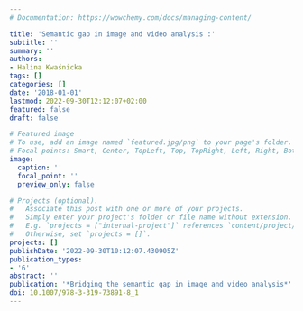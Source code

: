 ```yaml
---
# Documentation: https://wowchemy.com/docs/managing-content/

title: 'Semantic gap in image and video analysis :'
subtitle: ''
summary: ''
authors:
- Halina Kwaśnicka
tags: []
categories: []
date: '2018-01-01'
lastmod: 2022-09-30T12:12:07+02:00
featured: false
draft: false

# Featured image
# To use, add an image named `featured.jpg/png` to your page's folder.
# Focal points: Smart, Center, TopLeft, Top, TopRight, Left, Right, BottomLeft, Bottom, BottomRight.
image:
  caption: ''
  focal_point: ''
  preview_only: false

# Projects (optional).
#   Associate this post with one or more of your projects.
#   Simply enter your project's folder or file name without extension.
#   E.g. `projects = ["internal-project"]` references `content/project/deep-learning/index.md`.
#   Otherwise, set `projects = []`.
projects: []
publishDate: '2022-09-30T10:12:07.430905Z'
publication_types:
- '6'
abstract: ''
publication: '*Bridging the semantic gap in image and video analysis*'
doi: 10.1007/978-3-319-73891-8_1
---
```

